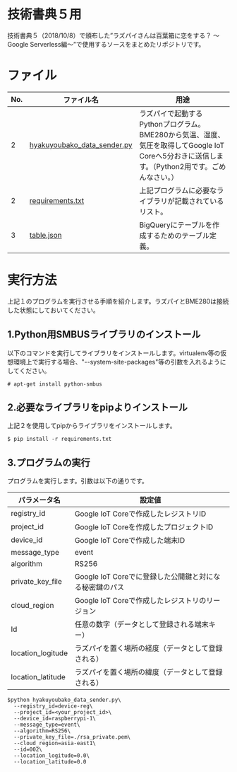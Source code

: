 # 技術書典５用

技術書典５（2018/10/8）で頒布した”ラズパイさんは百葉箱に恋をする？ ～Google Serverless編～”で使用するソースをまとめたリポジトリです。

# ファイル

|  No. | ファイル名 | 用途 |
| -- |-------- | ---------- |
| 2 |[hyakuyoubako_data_sender.py](https://github.com/Shuichiro-T/gijutsushoten5_hyakuyoubako/blob/master/hyakuyoubako_data_sender.py "hyakuyoubako_data_sender.py") | ラズパイで起動するPythonプログラム。BME280から気温、湿度、気圧を取得してGoogle IoT Coreへ5分おきに送信します。（Python2用です。ごめんなさい。） |
| 2 |[requirements.txt](https://github.com/Shuichiro-T/gijutsushoten5_hyakuyoubako/blob/master/requirements.txt "requirements.txt") | 上記プログラムに必要なライブラリが記載されているリスト。
| 3 |[table.json](https://github.com/Shuichiro-T/gijutsushoten5_hyakuyoubako/blob/master/table.json "table.json") | BigQueryにテーブルを作成するためのテーブル定義。 |


# 実行方法

上記１のプログラムを実行させる手順を紹介します。ラズパイとBME280は接続した状態にしておいてください。

## 1.Python用SMBUSライブラリのインストール
以下のコマンドを実行してライブラリをインストールします。virtualenv等の仮想環境上で実行する場合、"--system-site-packages"等の引数を入れるようにしてください。

```コマンド例
# apt-get install python-smbus
```


## 2.必要なライブラリをpipよりインストール

上記２を使用してpipからライブラリをインストールします。


```コマンド例
$ pip install -r requirements.txt
```

## 3.プログラムの実行

プログラムを実行します。引数は以下の通りです。

| パラメータ名 |設定値 |
| ----         | ------ |
| registry_id | Google IoT Coreで作成したレジストリID |
| project_id | Google IoT Coreを作成したプロジェクトID |
| device_id | Google IoT Coreで作成した端末ID |
| message_type | event  |
| algorithm | RS256  |
| private_key_file | Google IoT Coreでに登録した公開鍵と対になる秘密鍵のパス  |
| cloud_region | Google IoT Coreで作成したレジストリのリージョン  |
| Id | 任意の数字（データとして登録される端末キー）
| location_logitude | ラズパイを置く場所の経度（データとして登録される）  |
| location_latitude | ラズパイを置く場所の緯度（データとして登録される）  |

```プログラム実行例
$python hyakuyoubako_data_sender.py\
  --registry_id=device-reg\
  --project_id=<your_project_id>\
  --device_id=raspberrypi-1\
  --message_type=event\
  --algorithm=RS256\
  --private_key_file=./rsa_private.pem\
  --cloud_region=asia-east1\
  --id=002\
  --location_logitude=0.0\
  --location_latitude=0.0
